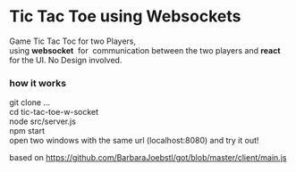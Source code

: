 # Tic Tac Toe using Websockets
Game Tic Tac Toc for two Players, <br> using <strong>websocket</strong>  for  communication between the two players and <strong>react</strong> for the UI. No Design involved.
### how it works
git clone ...<br>
cd tic-tac-toe-w-socket<br>
node src/server.js<br>
npm start<br>
open two windows with the same url (localhost:8080) and try it out!

based on https://github.com/BarbaraJoebstl/got/blob/master/client/main.js
